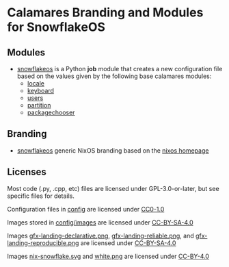<!-- SPDX-FileCopyrightText: no
     SPDX-License-Identifier: CC0-1.0
-->

# Calamares Branding and Modules for SnowflakeOS

## Modules

- [snowflakeos](modules/snowflakeos) is a Python **job** module
  that creates a new configuration file based on the values given by the following base calamares modules:
  - [locale](https://github.com/calamares/calamares/tree/calamares/src/modules/locale)
  - [keyboard](https://github.com/calamares/calamares/tree/calamares/src/modules/keyboard)
  - [users](https://github.com/calamares/calamares/tree/calamares/src/modules/users)
  - [partition](https://github.com/calamares/calamares/tree/calamares/src/modules/partition)
  - [packagechooser](https://github.com/calamares/calamares/tree/calamares/src/modules/packagechooser)

## Branding

- [snowflakeos](branding/snowflakeos) generic NixOS branding based on the [nixos homepage](https://github.com/NixOS/nixos-homepage)


## Licenses

Most code (.py, .cpp, etc) files are licensed under GPL-3.0-or-later, but see specific files for details.

Configuration files in [config](config) are licensed under [CC0-1.0](LICENSES/CC0-1.0.txt)

Images stored in [config/images](config/images) are licensed under [CC-BY-SA-4.0](LICENSES/CC-BY-SA-4.0.txt)

Images [gfx-landing-declarative.png](branding/snowflakeos/gfx-landing-declarative.png), [gfx-landing-reliable.png](branding/snowflakeos/gfx-landing-reliable.png), and [gfx-landing-reproducible.png](branding/snowflakeos/gfx-landing-reproducible.png) are licensed under [CC-BY-SA-4.0](LICENSES/CC-BY-SA-4.0.txt)

Images [nix-snowflake.svg](branding/snowflakeos/nix-snowflake.svg) and [white.png](branding/snowflakeos/white.png) are licensed under [CC-BY-4.0](LICENSES/CC-BY-4.0.txt)